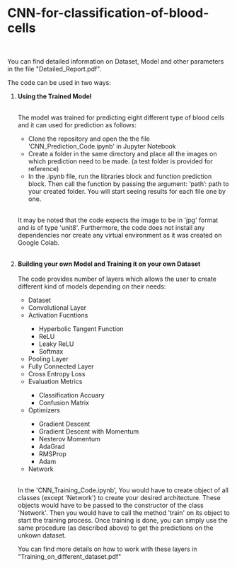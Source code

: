 # CNN-for-classification-of-blood-cells
<br>
  <p>You can find detailed information on Dataset, Model and other parameters in the file "Detailed_Report.pdf".</p>

The code can be used in two ways:

<ol>
  <li> <b>Using the Trained Model</b> </li>
  <br>
  <p> The model was trained for predicting eight different type of blood cells and it can used for prediction as follows:</p>
    <ul>
      <li>Clone the repository and open the the file 'CNN_Prediction_Code.ipynb' in Jupyter Notebook</li>
      <li> Create a folder in the same directory and place all the images on which prediction need to be made. (a test folder is provided for reference)
</li>
      <li> In the .ipynb file, run the libraries block and function prediction block. Then call the function by passing the argument:
‘path’: path to your created folder. You will start seeing results for each file one by one.
</li>
      </ul>
  <br>
  <p>It may be noted that the code expects the image to be in 'jpg' format and is of type 'unit8'. Furthermore, the code does not install any dependencies nor create any virtual environment as it was created on Google Colab.</p>  
   <br>
  <li> <b>Building your own Model and Training it on your own Dataset</b> </li>
  <br>
  The code provides number of layers which allows the user to create different kind of models depending on their needs:
  <ul>
    <li>Dataset</li>
    <li>Convolutional Layer</li>
    <li>Activation Fucntions</li>
        <ul>
          <li>Hyperbolic Tangent Function</li>
          <li>ReLU</li> 
          <li>Leaky ReLU</li>
          <li>Softmax</li>
        </ul>
    <li>Pooling Layer</li>
    <li>Fully Connected Layer</li>
    <li>Cross Entropy Loss</li>
    <li>Evaluation Metrics</li>
          <ul>
            <li>Classification Accuary</li>
            <li>Confusion Matrix</li> 
          </ul>
    <li>Optimizers</li>
      <ul>
        <li>Gradient Descent</li>
        <li>Gradient Descent with Momentum</li> 
        <li>Nesterov Momentum</li>
        <li>AdaGrad</li>
        <li>RMSProp</li>
        <li>Adam</li>
      </ul>
    <li> Network</li>
    
  </ul>
  <br>
  <p> In the 'CNN_Training_Code.ipynb', You would have to create object of all classes (except 'Network') to create your desired architecture. These objects would have to be passed to the constructor of the class 'Network'. Then you would have to call the method 'train' on its object to start the training process. Once training is done, you can simply use the same procedure (as described above) to get the predictions on the unkown dataset. 
  <br>
  <p> You can find more details on how to work with these layers in "Training_on_different_dataset.pdf"</p>
  </ol>
    
